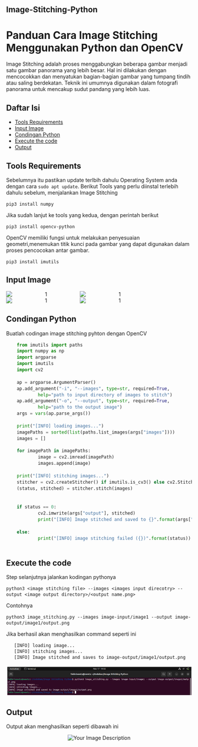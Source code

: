 ## Image-Stitching-Python
# Panduan Cara Image Stitching Menggunakan Python dan OpenCV
Image Stitching adalah proses menggabungkan beberapa gambar menjadi satu gambar panorama yang lebih besar. Hal ini dilakukan dengan mencocokkan dan menyatukan bagian-bagian gambar yang tumpang tindih atau saling berdekatan. Teknik ini umumnya digunakan dalam fotografi panorama untuk mencakup sudut pandang yang lebih luas.

## Daftar Isi
   - [Tools Requirements](#Tools-Requirements)
   - [Input Image](#Input-Image)
   - [Condingan Python](#Condingan-Python)
   - [Execute the code](#Execute-the-code)
   - [Output](#Output)

## Tools Requirements
Sebelumnya itu pastikan update terlbih dahulu Operating System anda dengan cara `sudo apt update`. 
Berikut Tools yang perlu diinstal terlebih dahulu sebelum, menjalankan Image Stitching

    pip3 install numpy

Jika sudah lanjut ke tools yang kedua, dengan perintah berikut

    pip3 install opencv-python

OpenCV memiliki fungsi untuk melakukan penyesuaian geometri,menemukan titik kunci pada gambar yang dapat digunakan dalam proses pencocokan antar gambar.

    pip3 install imutils

## Input Image

   <div align="center">
     <div style="display:flex; flex-wrap:wrap;">
       <img src="https://github.com/FakhriNaufal25/Image-Stitching-Python_Pemrosesan-Parallel/blob/main/Image%20Stitching%20Python/image-input/image1/IMG_20231116_114126.jpg" alt="1" width="200"/>
       <img src="https://github.com/FakhriNaufal25/Image-Stitching-Python_Pemrosesan-Parallel/blob/main/Image%20Stitching%20Python/image-input/image1/IMG_20231116_114129.jpg" alt="1" width="200"/>
       <img src="https://github.com/FakhriNaufal25/Image-Stitching-Python_Pemrosesan-Parallel/blob/main/Image%20Stitching%20Python/image-input/image1/IMG_20231116_114132.jpg" alt="1" width="200"/>
       <img src="https://github.com/FakhriNaufal25/Image-Stitching-Python_Pemrosesan-Parallel/blob/main/Image%20Stitching%20Python/image-input/image1/IMG_20231116_114134.jpg" alt="1" width="200"/>
     </div>
   </div>

## Condingan Python
Buatlah codingan image stitching pyhton dengan OpenCV

```py
    from imutils import paths
    import numpy as np
    import argparse
    import imutils
    import cv2

    ap = argparse.ArgumentParser()
    ap.add_argument("-i", "--images", type=str, required=True,
            help="path to input directory of images to stitch")
    ap.add_argument("-o", "--output", type=str, required=True,
            help="path to the output image")
    args = vars(ap.parse_args())

    print("[INFO] loading images...")
    imagePaths = sorted(list(paths.list_images(args["images"])))
    images = []

    for imagePath in imagePaths:
            image = cv2.imread(imagePath)
            images.append(image)

    print("[INFO] stitching images...")
    stitcher = cv2.createStitcher() if imutils.is_cv3() else cv2.Stitcher_create()
    (status, stitched) = stitcher.stitch(images)


    if status == 0:
            cv2.imwrite(args["output"], stitched)
            print("[INFO] Image stitched and saved to {}".format(args["output"]))

    else:
            print("[INFO] image stitching failed ({})".format(status))
            
```
## Execute the code
Step selanjutnya jalankan kodingan pythonya

    python3 <image stitching file> --images <images input direcotry> --output <image output directory>/<output name.png>
    
Contohnya

    python3 image_stitching.py --images image-input/image1 --output image-output/image1/output.png
    
Jika berhasil akan menghasilkan command seperti ini

 ```
    [INFO] loading image...
    [INFO] stitching images...
    [INFO] Image stitched and saves to image-output/image1/output.png
```
![Output](https://github.com/FakhriNaufal25/Image-Stitching-Python_Pemrosesan-Parallel/blob/main/execute%20codingan.png)

## Output
Output akan menghasilkan seperti dibawah ini

<p align="center">
  <img src="https://github.com/FakhriNaufal25/Image-Stitching-Python_Pemrosesan-Parallel/blob/main/Image%20Stitching%20Python/image%20stitching%20output.png" alt="Your Image Description">
</p>
